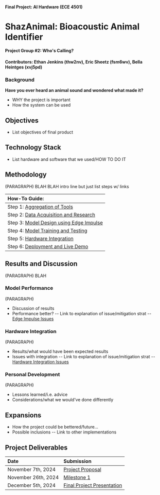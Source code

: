 #### Final Project: AI Hardware (ECE 4501)

# ShazAnimal: Bioacoustic Animal Identifier
#### Project Group #2: Who's Calling?
#### Contributors: Ethan Jenkins (thw2nv), Eric Sheetz (fsm6wv), Bella Heintges (xvj5pd)
  
### Background
**Have you ever heard an animal sound and wondered what made it?**
- WHY the project is important
- How the system can be used
  
## Objectives
- List objectives of final product
  
## Technology Stack
- List hardware and software that we used/HOW TO DO IT

## Methodology
(PARAGRAPH) BLAH BLAH intro line but just list steps w/ links

| How-To Guide: |
|:-------------------|
| Step 1:  [Aggregation of Tools](methods/Tools.md) |
| Step 2:  [Data Acquisition and Research](methods/Data-Acquisition.md) |
| Step 3:  [Model Design using Edge Impulse](methods/Model-Design.md) |
| Step 4:  [Model Training and Testing](methods/Training-and-Testing.md) |
| Step 5:  [Hardware Integration](methods/Integration-and-Results.md) |
| Step 6:  [Deployment and Live Demo](methods/Deployment.md) |

## Results and Discussion
(PARAGRAPH) BLAH

### Model Performance
(PARAGRAPH)
- Discussion of results
- Performance better? -- Link to explanation of issue/mitigation strat --  [Edge Impulse Issues](issues/Edge-Issues.md)
  
### Hardware Integration
(PARAGRAPH)
- Results/what would have been expected results
- Issues with integration -- Link to explanation of issue/mitigation strat --  [Hardware Integration Issues](issues/Integration-Issues.md)

### Personal Development
(PARAGRAPH)
- Lessons learned/i.e. advice
- Considerations/what we would've done differently

## Expansions
- How the project could be bettered/future...
- Possible inclusions -- Link to other implementations

## Project Deliverables
| Date | Submission |
|:-------------------|:-------------------|
| November 7th, 2024 | [Project Proposal](Project-Proposal.md) |
| November 26th, 2024 | [Milestone 1](Milestone-1.md) |
| December 5th, 2024 |[Final Project Presentation](Final-Project-Presentation.pdf) |
